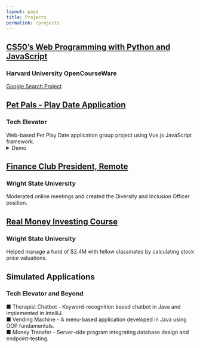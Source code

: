 ```yaml
---
layout: page
title: Projects
permalink: /projects
---
```


<h2><a href="https://cs50.harvard.edu/web/2020/" target="_blank">CS50’s Web Programming with Python and JavaScript</a></h2>
<h3>Harvard University OpenCourseWare</h3>
<a href="https://vandsama.github.io/project0/index.html" target="_blank">Google Search Project</a>

<h2><a href="https://github.com/vandsama/tech.elevator.final.capstone.pet.pals" target="_blank">Pet Pals - Play Date Application</a></h2>
<h3>Tech Elevator</h3>
Web-based Pet Play Date application group project using Vue.js JavaScript framework.

<!-- <bodyMov>
  <div class="wrapperMov">
    <input type="checkbox">
    <div class="video">
      <video src="https://user-images.githubusercontent.com/122122309/215668696-d950a0a9-1f08-4832-87a2-600175c2c5f3.mov" loop muted autoplay playsinline></video>
    </div>
    <div class="text">
      <span data-text="Watch the video"></span>
    </div>
  </div>
</bodyMov>
 -->
<details><summary>Demo</summary> <br>
  <video playsinline muted controls src="https://user-images.githubusercontent.com/122122309/215668696-d950a0a9-1f08-4832-87a2-600175c2c5f3.mov" muted="muted" class="d-block rounded-bottom-2 width-fit" style="max-height:640px;">
  </video>
</details>  


<h2><a href="https://business.wright.edu/finance-and-financial-services/finance-club" target="_blank">Finance Club President, Remote</a></h2>
<h3>Wright State University</h3>
Moderated online meetings and created the Diversity and Inclusion Officer position.

<h2><a href="https://www.bizjournals.com/dayton/news/2022/06/03/wright-state-finance-students-develop-real-life-in.html" target="_blank">Real Money Investing Course</a></h2>
<h3>Wright State University</h3>
Helped manage a fund of $2.4M with fellow classmates by calculating stock price valuations.

<h2>Simulated Applications</h2>
<h3>Tech Elevator and Beyond</h3>
■ Therapist Chatbot - Keyword-recognition based chatbot in Java and implemented in IntelliJ. <br>
■ Vending Machine - A menu-based application developed in Java using OOP fundamentals. <br>
■ Money Transfer - Server-side program integrating database design and endpoint-testing. <br>
